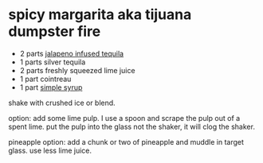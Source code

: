 # spicy margarita aka tijuana dumpster fire

 * 2 parts [jalapeno infused tequila](../sundry/JalapenoInfusedTequila.md)
 * 1 parts silver tequila
 * 2 parts freshly squeezed lime juice
 * 1 part cointreau
 * 1 part [simple syrup](../sundry/SimpleSyrup.md)

shake with crushed ice or blend.

option:
add some lime pulp. I use a spoon and scrape the pulp out of a spent lime. put the pulp into the glass not the shaker, it will clog the shaker.

pineapple option:
add a chunk or two of pineapple and muddle in target glass. use less lime juice.
